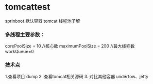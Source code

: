 # tomcattest
sprinboot 默认容器 tomcat 线程池了解

### 多线程主要参数：

corePoolSize = 10 //核心数
maximumPoolSize = 200 //最大线程数
workQueue=0

### 技术点

1.查看项目 dump
2. 查看tomcat相关源码
3. 对比其他容器  underfow、jetty
